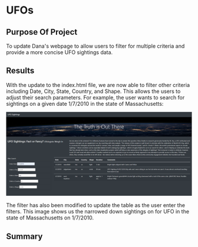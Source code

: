 # UFOs

## Purpose Of Project
To update Dana's webpage to allow users to filter for multiple criteria and provide a more concise UFO sightings data.

## Results
With the update to the index.html file, we are now able to filter other criteria including Date, City, State, Country, and Shape. This allows the users to adjust their search parameters. For example, the user wants to search for sightings on a given date 1/7/2010 in the state of Massachusetts:

![](static/images/image_1.png)

The filter has also been modified to update the table as the user enter the filters. This image shows us the narrowed down sightings on for UFO in the state of Massachusetts on 1/7/2010.



## Summary






